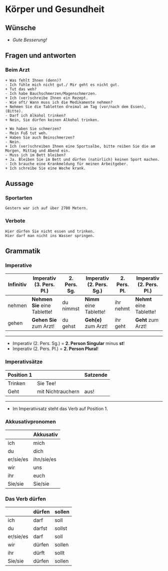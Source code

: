 # Körper und Gesundheit
## Wünsche
* *Gute Besserung!*

## Fragen und antworten
### Beim Arzt
```
+ Was fehlt Ihnen (denn)?
- Ich fühle mich nicht gut./ Mir geht es nicht gut.
+ Tut das weh?
- Ich habe Bauchschmerzen/Magenschmerzen.
+ Ich (ver)schreibe Ihnen ein Rezept.
- Wie oft/ Wann muss ich die Medikamente nehmen?
+ Nehmen Sie die Tabletten dreimal am Tag (vor/nach dem Essen), (Bitte).
- Darf ich Alkohol trinken?
+ Nein, Sie dürfen keinen Alkohol trinken.
```
```
+ Wo haben Sie schmerzen?
- Mein Fuß tut weh.
+ Haben Sie auch Beinschmerzen?
- Nein.
+ Ich (ver)schreiben Ihnen eine Sportsalbe, bitte reiben Sie die am Morgen, Mittag und Abend ein.
- Muss ich im Bett bleiben?
+ Ja. Bleiben Sie im Bett und dürfen (natürlich) keinen Sport machen.
- Ich brauche eine Krankmeldung für meinen Arbeitgeber.
+ Ich schreibe Sie eine Woche krank.
```

## Aussage
### Sportarten
```
Gestern war ich auf über 2700 Metern.
```
### Verbote
```
Hier dürfen Sie nicht essen und trinken.
Hier darf man nicht ins Wasser springen.
```

## Grammatik
### Imperative
Infinitiv | Imperativ (3. Pers. Pl.) | 2. Pers. Sg. | Imperativ (2. Pers. Sg.) | 2. Pers. Pl. | Imperativ (2. Pers. Pl.)
 | ---- | ---- | ---- | ---- | ---- | ---- |
nehmen | **Nehmen Sie** eine Tablette! | du nimmst | **Nimm** eine Tablette! | ihr nehmt | **Nehmt** eine Tablette!
gehen | **Gehen Sie** zum Arzt! | du gehst | **Geh(e)** zum Arzt! | ihr geht | **Geht** zum Arzt!
***
* Imperativ (2. Pers. Sg.) = **2. Person Singular** minus **st**!
* Imperativ (2. Pers. Pl.) = **2. Person Plural**!

### Imperativsätze
Position 1 | &nbsp; | Satzende
 | ---- | ---- | ---- |
Trinken | Sie Tee! | &nbsp; |
Geht | mit Nichtrauchern | aus! |
***
* Im Imperativsatz steht das Verb auf Position 1.

### Akkusativpronomen
&nbsp; | Akkusativ
 | ---- | ---- |
ich | mich
du | dich
er/sie/es | ihn/sie/es
wir | uns
ihr | euch
Sie/sie | Sie/sie

### Das Verb dürfen
&nbsp; | dürfen | sollen
 | ---- | ---- | ---- |
ich | darf | soll
du | darfst | sollst
er/sie/es | darf | soll
wir | dürfen | sollen
ihr | dürft | sollt
Sie/sie | dürfen | sollen
